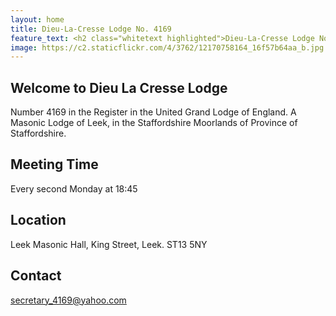 ```yaml
---
layout: home
title: Dieu-La-Cresse Lodge No. 4169
feature_text: <h2 class="whitetext highlighted">Dieu-La-Cresse Lodge No. 4169</h2>
image: https://c2.staticflickr.com/4/3762/12170758164_16f57b64aa_b.jpg
---
```

 
## Welcome to Dieu La Cresse Lodge 
Number 4169 in the Register in the United Grand Lodge of England.
A Masonic Lodge of Leek, in the Staffordshire Moorlands of Province of Staffordshire.

## Meeting Time
Every second Monday at 18:45

## Location
Leek Masonic Hall,
King Street,
Leek.
ST13 5NY

## Contact
secretary_4169@yahoo.com
